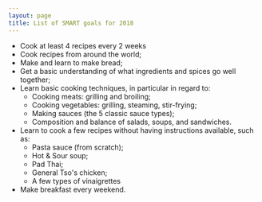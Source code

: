 ```yaml
---
layout: page
title: List of SMART goals for 2018
---
```


* Cook at least 4 recipes every 2 weeks
* Cook recipes from around the world;
* Make and learn to make bread;
* Get a basic understanding of what ingredients and spices go well together;
* Learn basic cooking techniques, in particular in regard to:
  * Cooking meats: grilling and broiling;
  * Cooking vegetables: grilling, steaming, stir-frying;
  * Making sauces (the 5 classic sauce types);
  * Composition and balance of salads, soups, and sandwiches.
* Learn to cook a few recipes without having instructions available, such as:
  * Pasta sauce (from scratch);
  * Hot & Sour soup;
  * Pad Thai;
  * General Tso's chicken;
  * A few types of vinaigrettes
* Make breakfast every weekend.